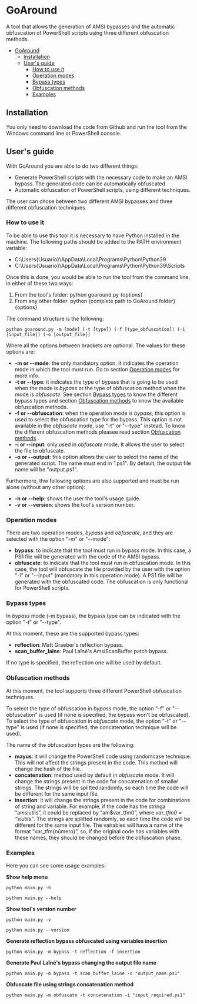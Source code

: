 # GoAround

A tool that allows the generation of AMSI bypasses and the automatic obfuscation of PowerShell scripts using three different obfuscation methods.

- [GoAround](#goaround)
  - [Installation](#installation)
  - [User's guide](#users-guide)
    - [How to use it](#how-to-use-it)
    - [Operation modes](#operation-modes)
    - [Bypass types](#bypass-types)
    - [Obfuscation methods](#obfuscation-methods)
    - [Examples](#examples)

## Installation

You only need to download the code from Github and run the tool from the Windows command line or PowerShell console.

## User's guide

With GoAround you are able to do two different things:
- Generate PowerShell scripts with the necessary code to make an AMSI bypass. The generated code can be automatically obfuscated.
- Automatic obfuscation of PowerShell scripts, using different techniques.
  
The user can chose between two different AMSI bypasses and three different obfuscation techniques.

### How to use it

To be able to use this tool it is necessary to have Python installed in the machine. The following paths should be added to the PATH environment variable:

- C:\Users\{Usuario}\AppData\Local\Programs\Python\Python39
- C:\Users\{Usuario}\AppData\Local\Programs\Python\Python39\Scripts

Once this is done, you would be able to run the tool from the command line, in either of these two ways:
1. From the tool's folder: python goaround.py {options}
2. From any other folder: python {complete path to GoAround folder} {options}

The command structure is the following:

` python goaround.py -m [mode] (-t [type]) (-f [type_obfuscation]) (-i [input_file]) (-o [output_file]) `

Where all the options between brackets are optional. The values for these options are:

- **-m or --mode**: the only mandatory option. It indicates the operation mode in which the tool must run. Go to section [Operation modes](#operation-modes) for more info.
- **-t or --type**: it indicates the type of bypass that is going to be used when the mode is *bypass* or the type of obfuscation method when the mode is *obfuscate*. See section [Bypass types](#bypass-types) to know the different bypass types and section [Obfuscation methods](#obfuscation-methods) to know the available obfuscation methods.
- **-f or --obfuscation**: when the operation mode is *bypass*, this option is used to select the obfuscation type for the bypass. This option is not available in the *obfuscate* mode, use "-t" or "--type" instead. To know the different obfuscation methods pleasee read section [Obfuscation methods](#obfuscation-methods) .
- **-i or --input**: only used in *obfuscate* mode. It allows the user to select the file to obfuscate.
- **-o or --output**: this option allows the user to select the name of the generated script. The name must end in ".ps1". By default, the output file name will be "output.ps1".
  
Furthermore, thw following options are also supported and must be run alone (without any other option):
- **-h or --help**: shows the user the tool's usage guide.
- **-v or --version**: shows the tool's version number.

### Operation modes

There are two operation modes, *bypass* and *obfuscate*, and they are selected with the option "-m" or "--mode":

- **bypass**: to indicate that the tool must run in bypass mode. In this case, a PS1 file will be generated with the code of the AMSI bypass.
- **obfuscate**: to indicate that the tool must run in obfuscation mode. In this case, the tool will obfuscate the file provided by the user with the option "-i" or "--input" (mandatory in this operation mode). A PS1 file will be generated with the obfuscated code. The obfuscation is only functional for PowerShell scripts.

### Bypass types

In *bypass* mode (-m bypass), the bypass type can be indicated with the option "-t" or "--type".

At this moment, these are the supported bypass types:
- **reflection**: Matt Graeber's reflection bypass.
- **scan_buffer_laine**: Paul Laîné's AmsiScanBuffer patch bypass.

If no type is specified, the reflection one will be used by default.

### Obfuscation methods

At this moment, the tool supports three different PowerShell obfuscation techniques. 

To select the type of obfuscation in *bypass* mode, the option "-f" or "--obfuscation" is used (if none is specified, the bypass won't be obfuscated). To select the type of obfuscation in *obfuscate* mode, the option "-t" or "--type" is used (if none is specified, the concatenation technique will be used).

The name of the obfuscation types are the following:

- **mayus**: it will change the PowerShell code using randomcase technique. This will not affect the strings present in the code. This method will change the hash of the file.
- **concatenation**: method used by default in *obfuscate* mode. It will change the strings present in the code for concatenation of smaller strings. The strings will be splitted randomly, so each time the code will be different for the same input file.
- **insertion**: it will change the strings present in the code for combinations of string and variable. For example, if the code has the stringa “amsiutils”, it could be replaced by “am$var_tfm0”, where *var_tfm0 = “siutils”*. The strings are splitted randomly, so each time the code will be different for the same input file. The vairables will hava a name of the format “var_tfm{número}”, so, if the original code has variables with these names, they should be changed before the obfuscation phase. 

### Examples

Here you can see some usage examples:

**Show help menu**

`python main.py -h`

`python main.py --help`

**Show tool's version number**

`python main.py -v`

`python main.py --version`

**Generate reflection bypass obfuscated using variables insertion**

`python main.py -m bypass -t reflection -f insertion`

**Generate Paul Laîné's bypass changing the output file name**

`python main.py -m bypass -t scan_buffer_laine -o "output_name.ps1"`

**Obfuscate file using strings concatenation method**

`python main.py -m obfuscate -t concatenation -i "input_required.ps1"`

